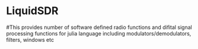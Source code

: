 # LiquidSDR
#This provides number of software defined radio functions and difital signal processing functions for julia language including modulators/demodulators, filters, windows etc
